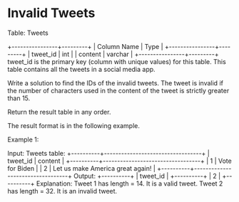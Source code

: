# Invalid Tweets

Table: Tweets

+----------------+---------+
| Column Name | Type |
+----------------+---------+
| tweet_id | int |
| content | varchar |
+----------------+---------+
tweet_id is the primary key (column with unique values) for this table.
This table contains all the tweets in a social media app.

Write a solution to find the IDs of the invalid tweets. The tweet is invalid if the number of characters used in the content of the tweet is strictly greater than 15.

Return the result table in any order.

The result format is in the following example.

Example 1:

Input:
Tweets table:
+----------+----------------------------------+
| tweet_id | content |
+----------+----------------------------------+
| 1 | Vote for Biden |
| 2 | Let us make America great again! |
+----------+----------------------------------+
Output:
+----------+
| tweet_id |
+----------+
| 2 |
+----------+
Explanation:
Tweet 1 has length = 14. It is a valid tweet.
Tweet 2 has length = 32. It is an invalid tweet.
